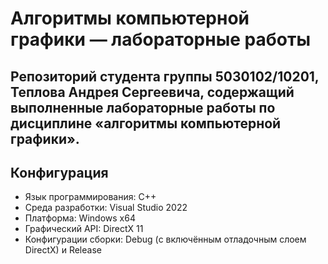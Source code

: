 # Алгоритмы компьютерной графики — лабораторные работы
Репозиторий студента группы 5030102/10201, Теплова Андрея Сергеевича, содержащий выполненные лабораторные работы по дисциплине «алгоритмы компьютерной графики».
---
## Конфигурация
- Язык программирования: C++
- Среда разработки: Visual Studio 2022
- Платформа: Windows x64
- Графический API: DirectX 11
- Конфигурации сборки: Debug (с включённым отладочным слоем DirectX) и Release

